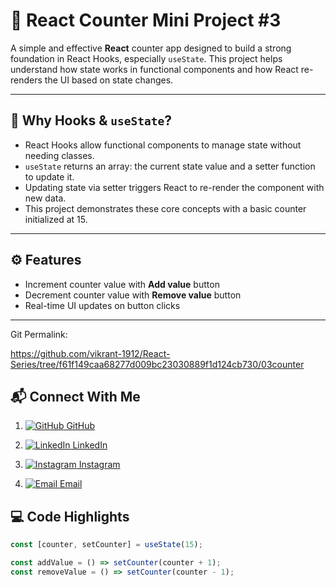 # 🔢 React Counter Mini Project   #3

A simple and effective **React** counter app designed to build a strong foundation in React Hooks, especially `useState`. This project helps understand how state works in functional components and how React re-renders the UI based on state changes.

---

## 🧠 Why Hooks & `useState`?

- React Hooks allow functional components to manage state without needing classes.  
- `useState` returns an array: the current state value and a setter function to update it.  
- Updating state via setter triggers React to re-render the component with new data.  
- This project demonstrates these core concepts with a basic counter initialized at 15.

---

## ⚙️ Features

- Increment counter value with **Add value** button  
- Decrement counter value with **Remove value** button  
- Real-time UI updates on button clicks

---
Git Permalink:

https://github.com/vikrant-1912/React-Series/tree/f61f149caa68277d009bc23030889f1d124cb730/03counter


## 📬 Connect With Me

1. [![GitHub](https://img.shields.io/badge/GitHub-181717?style=flat-square&logo=github&logoColor=white) GitHub](https://github.com/vikrant-1912)
   

3. [![LinkedIn](https://img.shields.io/badge/LinkedIn-0A66C2?style=flat-square&logo=linkedin&logoColor=white) LinkedIn](https://www.linkedin.com/in/vikrant1912)
   
  
5. [![Instagram](https://img.shields.io/badge/Instagram-E4405F?style=flat-square&logo=instagram&logoColor=white) Instagram](https://www.instagram.com/vikrant_7017)

     
7. [![Email](https://img.shields.io/badge/Email-D14836?style=flat-square&logo=gmail&logoColor=white) Email](mailto:vikrantkhatana15@gmail.com)  




## 💻 Code Highlights

```jsx
const [counter, setCounter] = useState(15);

const addValue = () => setCounter(counter + 1);
const removeValue = () => setCounter(counter - 1);

